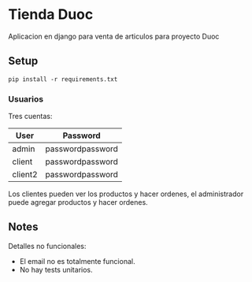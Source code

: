 # Tienda Duoc
Aplicacion en django para venta de articulos para proyecto Duoc

## Setup
`pip install -r requirements.txt`

### Usuarios

Tres cuentas:

| User | Password |
| ---- | -------- |
| admin | passwordpassword |
| client | passwordpassword |
| client2 | passwordpassword |

Los clientes pueden ver los productos y hacer ordenes, el administrador puede agregar productos y hacer ordenes.


## Notes
Detalles no funcionales:

- El email no es totalmente funcional.
- No hay tests unitarios.